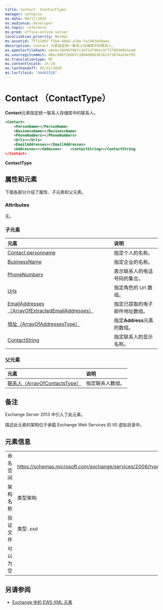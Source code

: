 ```yaml
---
title: Contact （ContactType）
manager: sethgros
ms.date: 09/17/2015
ms.audience: Developer
ms.topic: reference
ms.prod: office-online-server
localization_priority: Normal
ms.assetid: 7f7119b7-f5b4-484d-a7de-fa74836d9aee
description: Contact 元素指定统一联系人存储库中的联系人。
ms.openlocfilehash: e8ebc28456f8bfc26f5d790ac9ff278930041ea0
ms.sourcegitcommit: 88ec988f2bb67c1866d06b361615f3674a24e795
ms.translationtype: MT
ms.contentlocale: zh-CN
ms.lasthandoff: 05/31/2020
ms.locfileid: "44461518"
---
```

# <a name="contact-contacttype"></a>Contact （ContactType）

**Contact**元素指定统一联系人存储库中的联系人。 
  
```XML
<Contact>
    <PersonName></PersonName>
    <BusinessName></BusinessName>
    <PhoneNumbers></PhoneNumbers>
    <Urls></Urls>
    <EmailAddresses></EmailAddresses>
    <Addresses></Addesses>    <ContactString></ContactString
</Contact>
```

 **ContactType**
## <a name="attributes-and-elements"></a>属性和元素

下面各部分介绍了属性、子元素和父元素。
  
### <a name="attributes"></a>Attributes

无。
  
### <a name="child-elements"></a>子元素

|**元素**|**说明**|
|:-----|:-----|
|[Contact.personname](personname.md) <br/> |指定个人的名称。  <br/> |
|[BusinessName](businessname.md) <br/> |指定企业的名称。  <br/> |
|[PhoneNumbers](phonenumbers.md) <br/> |表示联系人的电话号码的集合。  <br/> |
|[Urls](urls.md) <br/> |指定角色的 Url 数组。  <br/> |
|[EmailAddresses （ArrayOfExtractedEmailAddresses）](emailaddresses-arrayofextractedemailaddresses.md) <br/> |指定已提取的电子邮件地址数组。  <br/> |
|[地址（ArrayOfAddressesType）](addresses-arrayofaddressestype.md) <br/> |指定**Address**元素的数组。  <br/> |
|[ContactString](contactstring.md) <br/> |指定联系人的显示名称。  <br/> |
   
### <a name="parent-elements"></a>父元素

|**元素**|**说明**|
|:-----|:-----|
|[联系人（ArrayOfContactsType）](contacts-arrayofcontactstype.md) <br/> |指定联系人数组。  <br/> |
   
## <a name="remarks"></a>备注

Exchange Server 2013 中引入了此元素。
  
描述此元素的架构位于承载 Exchange Web Services 的 IIS 虚拟目录中。
  
## <a name="element-information"></a>元素信息

|||
|:-----|:-----|
|命名空间  <br/> |https://schemas.microsoft.com/exchange/services/2006/types  <br/> |
|架构名称  <br/> |类型架构  <br/> |
|验证文件  <br/> |类型 .xsd  <br/> |
|可以为空  <br/> ||
   
## <a name="see-also"></a>另请参阅



- [Exchange 中的 EWS XML 元素](ews-xml-elements-in-exchange.md)

